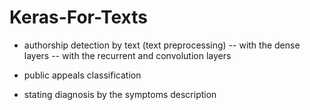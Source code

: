 # Keras-For-Texts

- authorship detection by text (text preprocessing)
-- with the dense layers
-- with the recurrent and convolution layers

- public appeals classification

- stating diagnosis by the symptoms description
